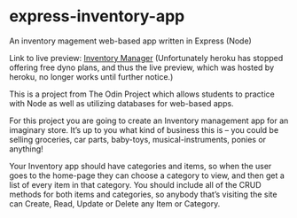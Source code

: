 # express-inventory-app
An inventory magement web-based app written in Express (Node)

Link to live preview: <a href='https://blooming-dawn-98733.herokuapp.com/catalog'>Inventory Manager</a>
(Unfortunately heroku has stopped offering free dyno plans, and thus the live preview, which was hosted by heroku, no longer works until further notice.)

This is a project from The Odin Project which allows students to practice with Node as well as utilizing databases for web-based apps.

For this project you are going to create an Inventory management app for an imaginary store. It’s up to you what kind of business this is – you could be selling groceries, car parts, baby-toys, musical-instruments, ponies or anything!

Your Inventory app should have categories and items, so when the user goes to the home-page they can choose a category to view, and then get a list of every item in that category. You should include all of the CRUD methods for both items and categories, so anybody that’s visiting the site can Create, Read, Update or Delete any Item or Category.
